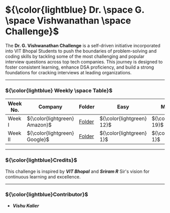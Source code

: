 # ${\color{lightblue} Dr. \space G. \space Vishwanathan \space Challenge}$

The **Dr. G. Vishwanathan Challenge** is a self-driven initiative incorporated into VIT Bhopal Students to push the boundaries of problem-solving and coding skills by tackling some of the most challenging and popular interview questions across top tech companies. This journey is designed to foster consistent learning, enhance DSA proficiency, and build a strong foundations for cracking interviews at leading organizations.


---

### ${\color{lightblue} Weekly \space Table}$

| Week No. | Company | Folder | Easy | Medium | Hard | 
|-|-|-|-|-|-|
| Week I | ${\color{lightgreen} Amazon}$ | [Folder](https://github.com/VishuKalier2003/DrGVishwanathanChallengen/tree/main/Amazon) | ${\color{lightgreen} 12}$ | ${\color{yellow} 19}$ | ${\color{red} 10}$ |
| Week II | ${\color{lightgreen} Google}$ | [Folder](https://github.com/VishuKalier2003/DrGVishwanathanChallengen/tree/main/Google) | ${\color{lightgreen} 1}$ | ${\color{yellow} 1}$ | ${\color{red} 3}$ |

---

### ${\color{lightblue}Credits}$

This challenge is inspired by ***VIT Bhopal*** and ***Sriram R*** Sir's vision for continuous learning and excellence.

---

### ${\color{lightblue}Contributor}$

- ***Vishu Kalier***

